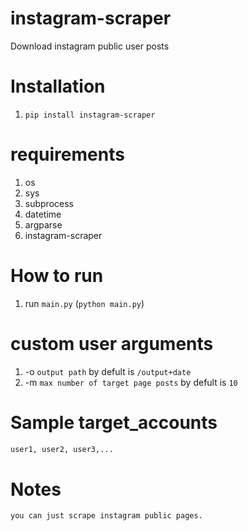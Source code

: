 # instagram-scraper
Download instagram public user posts

# Installation
1. `pip install instagram-scraper`

# requirements
1. os
2. sys
3. subprocess
4. datetime
5. argparse
5. instagram-scraper

# How to run
1. run `main.py` (`python main.py`)

# custom user arguments
1. -o `output path` by defult is `/output+date`
1. -m `max number of target page posts` by defult is `10`

# Sample target_accounts
```txt
user1, user2, user3,...

```

# Notes
```txt
you can just scrape instagram public pages.

```
